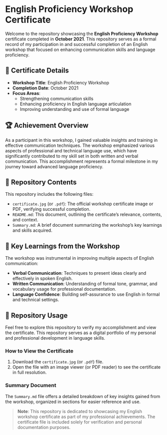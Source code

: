 # English Proficiency Workshop Certificate

Welcome to the repository showcasing the **English Proficiency Workshop** certificate completed in **October 2021**. This repository serves as a formal record of my participation in and successful completion of an English workshop that focused on enhancing communication skills and language proficiency.

## 📜 Certificate Details

- **Workshop Title**: English Proficiency Workshop
- **Completion Date**: October 2021
- **Focus Areas**:
  - Strengthening communication skills
  - Enhancing proficiency in English language articulation
  - Improving understanding and use of formal language

## 🏆 Achievement Overview

As a participant in this workshop, I gained valuable insights and training in effective communication techniques. The workshop emphasized various aspects of professional and technical language use, which have significantly contributed to my skill set in both written and verbal communication. This accomplishment represents a formal milestone in my journey toward advanced language proficiency.

## 🧾 Repository Contents

This repository includes the following files:

- `certificate.jpg` (or `.pdf`): The official workshop certificate image or PDF, verifying successful completion.
- `README.md`: This document, outlining the certificate’s relevance, contents, and context.
- `Summary.md`: A brief document summarizing the workshop’s key learnings and skills acquired.

## 🌟 Key Learnings from the Workshop

The workshop was instrumental in improving multiple aspects of English communication:

- **Verbal Communication**: Techniques to present ideas clearly and effectively in spoken English.
- **Written Communication**: Understanding of formal tone, grammar, and vocabulary usage for professional documentation.
- **Language Confidence**: Building self-assurance to use English in formal and technical settings.

## 📁 Repository Usage

Feel free to explore this repository to verify my accomplishment and view the certificate. This repository serves as a digital portfolio of my personal and professional development in language skills.

### How to View the Certificate

1. Download the `certificate.jpg` (or `.pdf`) file.
2. Open the file with an image viewer (or PDF reader) to see the certificate in full resolution.

### Summary Document

The `Summary.md` file offers a detailed breakdown of key insights gained from the workshop, organized in sections for easier reference and use.


> **Note**: This repository is dedicated to showcasing my English workshop certificate as part of my professional achievements. The certificate file is included solely for verification and personal documentation purposes.
